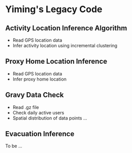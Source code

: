 # Yiming's Legacy Code
## Activity Location Inference Algorithm
- Read GPS location data
- Infer activity location using incremental clustering

## Proxy Home Location Inference
- Read GPS location data
- Infer proxy home location

## Gravy Data Check
- Read .gz file
- Check daily active users
- Spatial distribution of data points
...

## Evacuation Inference
To be ...
